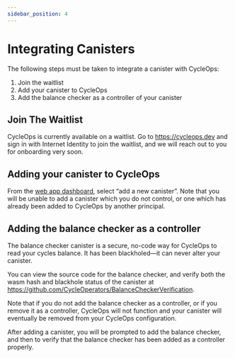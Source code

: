 ```yaml
---
sidebar_position: 4
---
```


# Integrating Canisters

The following steps must be taken to integrate a canister with CycleOps:

1. Join the waitlist
2. Add your canister to CycleOps
3. Add the balance checker as a controller of your canister

## Join The Waitlist

CycleOps is currently available on a waitlist. Go to https://cycleops.dev and sign in with Internet Identity to join the waitlist, and we will reach out to you for onboarding very soon.

## Adding your canister to CycleOps

From the [web app dashboard](https://cycleops.dev), select “add a new canister”. Note that you will be unable to add a canister which you do not control, or one which has already been added to CycleOps by another principal.

## Adding the balance checker as a controller

The balance checker canister is a secure, no-code way for CycleOps to read your cycles balance. It has been blackholed—it can never alter your canister.

You can view the source code for the balance checker, and verify both the wasm hash and blackhole status of the canister at https://github.com/CycleOperators/BalanceCheckerVerification.

Note that if you do not add the balance checker as a controller, or if you remove it as a controller, CycleOps will not function and your canister will eventually be removed from your CycleOps configuration.

After adding a canister, you will be prompted to add the balance checker, and then to verify that the balance checker has been added as a controller properly.
